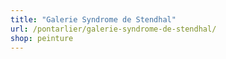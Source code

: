 ```yaml
---
title: "Galerie Syndrome de Stendhal"
url: /pontarlier/galerie-syndrome-de-stendhal/
shop: peinture
---
```

